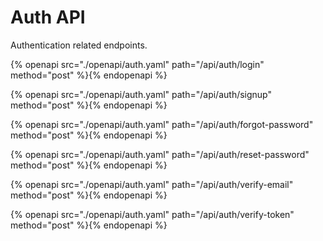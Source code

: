 # Auth API

Authentication related endpoints.

{% openapi src="./openapi/auth.yaml" path="/api/auth/login" method="post" %}{% endopenapi %}

{% openapi src="./openapi/auth.yaml" path="/api/auth/signup" method="post" %}{% endopenapi %}

{% openapi src="./openapi/auth.yaml" path="/api/auth/forgot-password" method="post" %}{% endopenapi %}

{% openapi src="./openapi/auth.yaml" path="/api/auth/reset-password" method="post" %}{% endopenapi %}

{% openapi src="./openapi/auth.yaml" path="/api/auth/verify-email" method="post" %}{% endopenapi %}

{% openapi src="./openapi/auth.yaml" path="/api/auth/verify-token" method="post" %}{% endopenapi %}
